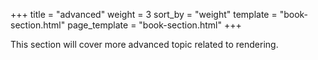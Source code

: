 +++
title = "advanced"
weight = 3
sort_by = "weight"
template = "book-section.html"
page_template = "book-section.html"
+++

This section will cover more advanced topic related to rendering.

